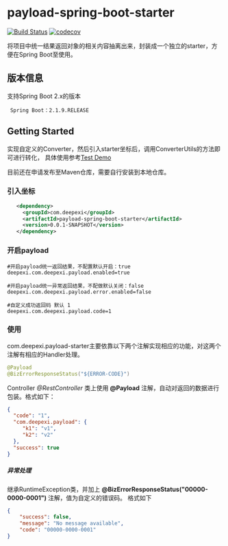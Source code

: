 # payload-spring-boot-starter
[![Build Status](https://travis-ci.org/deepexi/payload-spring-boot-starter.svg?branch=master)](https://travis-ci.org/deepexi/payload-spring-boot-starter)  [![codecov](https://codecov.io/gh/deepexi/com.deepexi.payload-spring-boot-starter/branch/master/graph/badge.svg)](https://codecov.io/gh/deepexi/com.deepexi.payload-spring-boot-starter)

将项目中统一结果返回对象的相关内容抽离出来，封装成一个独立的starter，方便在Spring Boot至使用。

## 版本信息
支持Spring Boot 2.x的版本

     Spring Boot：2.1.9.RELEASE

## Getting Started
  实现自定义的Converter，然后引入starter坐标后，调用ConverterUtils的方法即可进行转化，
  具体使用参考[Test Demo](https://github.com/deepexi/payload-spring-boot-starter/tree/master/src/test/java/com/deepexi/payload)
  
  目前还在申请发布至Maven仓库，需要自行安装到本地仓库。
  
### 引入坐标
  
```xml
   <dependency>
     <groupId>com.deepexi</groupId>
     <artifactId>payload-spring-boot-starter</artifactId>
     <version>0.0.1-SNAPSHOT</version>
   </dependency>
```
        
### 开启payload
  
```properties
#开启payload统一返回结果，不配置默认开启：true
deepexi.com.deepexi.payload.enabled=true

#开启payload统一异常返回结果，不配做默认关闭：false  
deepexi.com.deepexi.payload.error.enabled=false 

#自定义成功返回码 默认 1
deepexi.com.deepexi.payload.code=1
```
   
### 使用

com.deepexi.payload-starter主要依靠以下两个注解实现相应的功能，对这两个注解有相应的Handler处理。

```java
@Payload
@BizErrorResponseStatus("${ERROR-CODE}")
```
 
 
Controller *@RestController* 类上使用 **@Payload** 注解，自动对返回的数据进行包装。格式如下：

```json
{
  "code": "1",
  "com.deepexi.payload": {
     "k1": "v1",
     "k2": "v2"
  },
  "success": true
}
```

##### 异常处理

继承RuntimeException类，并加上 **@BizErrorResponseStatus("00000-0000-0001")** 注解，值为自定义的错误码。
格式如下
```json
{
    "success": false,
    "message": "No message available",
    "code": "00000-0000-0001"
}
```

